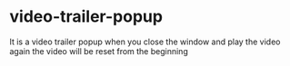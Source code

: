 # video-trailer-popup
It is a video trailer popup when you close the window and play the video again the video will be reset from the beginning
